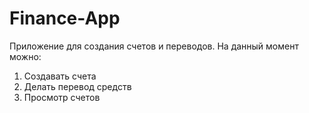 Finance-App
===========
Приложение для создания счетов и переводов. На данный момент можно:
  1. Создавать счета
  2. Делать перевод средств
  3. Просмотр счетов

